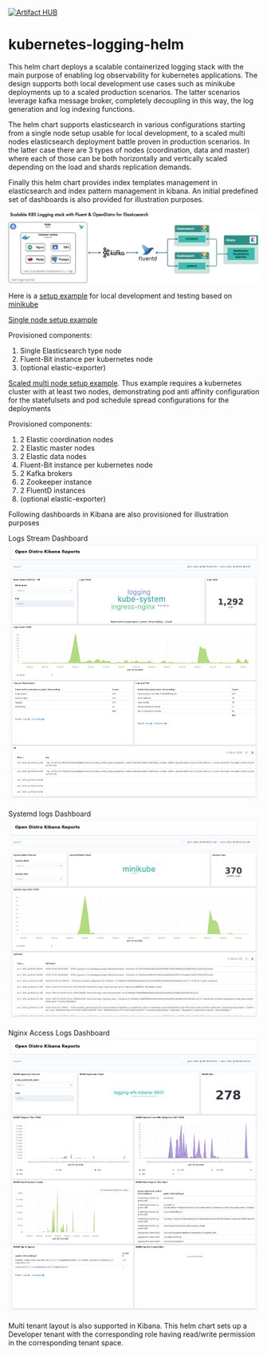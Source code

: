 [![Artifact HUB](https://img.shields.io/endpoint?url=https://artifacthub.io/badge/repository/kubernetes-logging-helm)](https://artifacthub.io/packages/search?repo=kubernetes-logging-helm)
# kubernetes-logging-helm

This helm chart deploys a scalable containerized logging stack with the main purpose of enabling log observability for kubernetes applications. The design supports both local development use cases such as minikube deployments up to a scaled production scenarios. The latter scenarios leverage kafka message broker, completely decoupling in this way,  the log generation and log indexing functions. 

The helm chart supports elasticsearch in various configurations starting from a single node setup usable for local development, to a scaled multi nodes elasticsearch deployment battle proven in production scenarios. In the latter case there are 3 types of nodes (coordination, data and master) where each of those can be both horizontally and vertically scaled depending on the load and shards replication demands. 

Finally this helm chart provides index templates management in elasticsearch and index pattern management in kibana. An initial predefined set of dashboards is also provided for illustration purposes.

![Kubernetes Logging Stack](images/k8s-logging-stack.jpg)

Here is a [setup example](https://github.com/nickytd/kubernetes-logging-helm/tree/master/examples) for local development and testing based on [minikube](https://minikube.sigs.k8s.io)

[Single node setup example](https://github.com/nickytd/kubernetes-logging-helm/tree/master/examples/k8s-logging-minikube-values.yaml)

Provisioned components:
 1. Single Elasticsearch type node
 1. Fluent-Bit instance per kubernetes node
 1. (optional elastic-exporter)

[Scaled multi node setup example](https://github.com/nickytd/kubernetes-logging-helm/tree/master/examples/k8s-logging-scaled-minikube-values.yaml). Thus example requires a kubernetes cluster with at least two nodes, demonstrating pod anti affinity configuration for the statefulsets and pod schedule spread configurations for the deployments

Provisioned components:
 1. 2 Elastic coordination nodes
 1. 2 Elastic master nodes
 1. 2 Elastic data nodes
 1. Fluent-Bit instance per kubernetes node
 1. 2 Kafka brokers
 1. 2 Zookeeper instance
 1. 2 FluentD instances
 1. (optional elastic-exporter)

Following dashboards in Kibana are also provisioned for illustration purposes

Logs Stream Dashboard 
![Logs Stream Dashboard](images/containers-dashboard.png)

Systemd logs Dashboard
![Systemd logs Dashboard](images/systemd-dashboard.png)

Nginx Access Logs Dashboard
![Nginx Access Logs Dashboard](images/nginx-dashboard.png)

Multi tenant layout is also supported in Kibana. This helm chart sets up a Developer tenant with the corresponding role having read/write permission in the corresponding tenant space.
